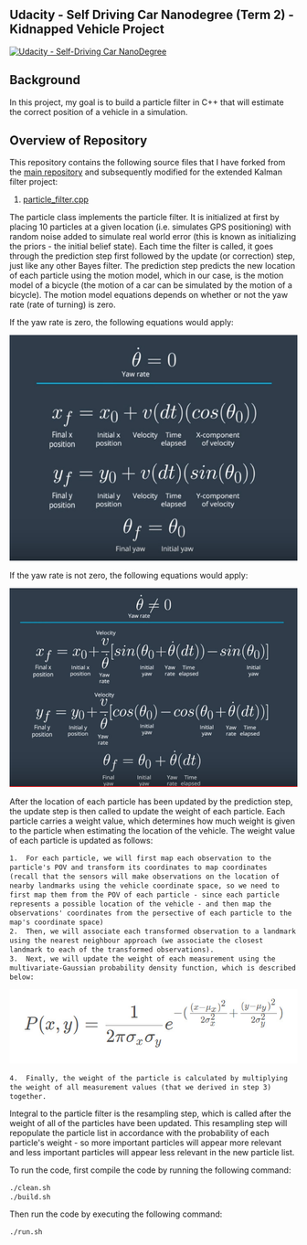 ## Udacity - Self Driving Car Nanodegree (Term 2) - Kidnapped Vehicle Project
[![Udacity - Self-Driving Car NanoDegree](https://s3.amazonaws.com/udacity-sdc/github/shield-carnd.svg)](http://www.udacity.com/drive)

Background
---
In this project, my goal is to build a particle filter in C++ that will estimate the correct position of a vehicle in a simulation.

Overview of Repository
---
This repository contains the following source files that I have forked from the [main repository](https://github.com/udacity/CarND-Kidnapped-Vehicle-Project) and subsequently modified for the extended Kalman filter project:

1.  [particle_filter.cpp](https://github.com/MartinKan/CarND-Kidnapped-Vehicle-Project/blob/master/src/particle_filter.cpp)

The particle class implements the particle filter. It is initialized at first by placing 10 particles at a given location (i.e. simulates GPS positioning) with random noise added to simulate real world error (this is known as initializing the priors - the initial belief state).  Each time the filter is called, it goes through the prediction step first followed by the update (or correction) step, just like any other Bayes filter.  The prediction step predicts the new location of each particle using the motion model, which in our case, is the motion model of a bicycle (the motion of a car can be simulated by the motion of a bicycle).  The motion model equations depends on whether or not the yaw rate (rate of turning) is zero.  

If the yaw rate is zero, the following equations would apply:

![alt text](https://github.com/MartinKan/CarND-Kidnapped-Vehicle-Project/blob/master/Motion-model-1.jpg)

If the yaw rate is not zero, the following equations would apply:

![alt text](https://github.com/MartinKan/CarND-Kidnapped-Vehicle-Project/blob/master/Motion-model-2.jpg)

After the location of each particle has been updated by the prediction step, the update step is then called to update the weight of each particle.  Each particle carries a weight value, which determines how much weight is given to the particle when estimating the location of the vehicle.  The weight value of each particle is updated as follows:

	1.	For each particle, we will first map each observation to the particle's POV and transform its coordinates to map coordinates (recall that the sensors will make observations on the location of nearby landmarks using the vehicle coordinate space, so we need to first map them from the POV of each particle - since each particle represents a possible location of the vehicle - and then map the observations' coordinates from the persective of each particle to the map's coordinate space)
	2.	Then, we will associate each transformed observation to a landmark using the nearest neighbour approach (we associate the closest landmark to each of the transformed observations).  
	3.	Next, we will update the weight of each measurement using the multivariate-Gaussian probability density function, which is described below:

![alt text](https://github.com/MartinKan/CarND-Kidnapped-Vehicle-Project/blob/master/Multivariate-Gaussian.jpg)

	4.	Finally, the weight of the particle is calculated by multiplying the weight of all measurement values (that we derived in step 3) together.

Integral to the particle filter is the resampling step, which is called after the weight of all of the particles have been updated.  This resampling step will repopulate the particle list in accordance with the probability of each particle's weight - so more important particles will appear more relevant and less important particles will appear less relevant in the new particle list.

To run the code, first compile the code by running the following command:

	./clean.sh
	./build.sh

Then run the code by executing the following command:

	./run.sh
